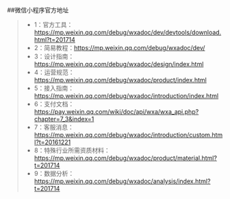 ##微信小程序官方地址

 > - 1：官方工具：https://mp.weixin.qq.com/debug/wxadoc/dev/devtools/download.html?t=201714 
 > - 2：简易教程：https://mp.weixin.qq.com/debug/wxadoc/dev/ 
 > - 3：设计指南：https://mp.weixin.qq.com/debug/wxadoc/design/index.html
 > - 4：运营规范：https://mp.weixin.qq.com/debug/wxadoc/product/index.html
 > - 5：接入指南：https://mp.weixin.qq.com/debug/wxadoc/introduction/index.html
 > - 6：支付文档：https://pay.weixin.qq.com/wiki/doc/api/wxa/wxa_api.php?chapter=7_3&index=1 
 > - 7：客服消息：https://mp.weixin.qq.com/debug/wxadoc/introduction/custom.html?t=20161221 
 > - 8：特殊行业所需资质材料：https://mp.weixin.qq.com/debug/wxadoc/product/material.html?t=201714 
 > - 9：数据分析：https://mp.weixin.qq.com/debug/wxadoc/analysis/index.html?t=201714 


